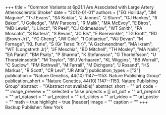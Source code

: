 +++
title = "Common Variants at 6p21.1 Are Associated with Large Artery Atherosclerotic Stroke"
date = "2012-01-01"
authors = ["EG Holliday", "JM Maguire", "T-J Evans", "SA Koblar", "J Jannes", "J Sturm", "GJ Hankey", "R Baker", "J Golledge", "MW Parsons", "R Malik", "MA McEvoy", "E Biros", "MD Lewis", "L Lincz", "R Peel", "CJ Oldmeadow", "WT Smith", "PA Moscato", "S Barlera", "S Bevan", "JC Bis", "E Boerwinkle", "TG Brott", "RD {Brown Jr}", "YC Cheng", "JW Cole", "I Cotlarciuc", "WJ Devan", "M Fornage", "KL Furie", "S {Gr Tarsd Ttir}", "A Gschwendtner", "MA Ikram", "WT {Longstreth Jr}", "JF Meschia", "BD Mitchell", "TH Mosley", "MA Nalls", "EA Parati", "BM Psaty", "P Sharma", "K Stefansson", "G Thorleifsson", "U Thorsteinsdottir", "M Traylor", "BFJ Verhaaren", "KL Wiggins", "BB Worrall", "C Sudlow", "PM Rothwell", "M Farrall", "M Dichgans", "J Rosand", "HS Markus", "R Scott", "CR Levi", "JR Attia"]
publication_types = ["2"]
publication = "Nature Genetics, 44(10) 1147--1153. Nature Publishing Group"
publication_short = "Nature Genetics, 44(10) 1147--1153. Nature Publishing Group"
abstract = "(Abstract not available)"
abstract_short = ""
url_code = ""
image_preview = ""
selected = false
projects = []
url_pdf = ""
url_preprint = ""
url_dataset = ""
url_project = ""
url_slides = ""
url_video = ""
url_poster = ""
math = true
highlight = true
[header]
image = ""
caption = ""
+++
Backup Publisher: New York

